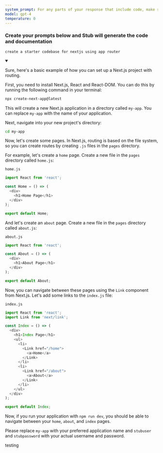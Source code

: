 ```yaml
---
system_prompt: For any parts of your response that include code, make sure to include the filename along with the backtick and the code snippets. For any environment variables, use stubuser and stubpassword as the login. For any commands, auto confirm any prompts on stdin. 
model: gpt-4
temperature: 0
---
```


### Create your prompts below and Stub will generate the code and documentation


```stub
create a starter codebase for nextjs using app router
```

<details open id="d1484948d4dc0aa10bd21f3d412d0797">
<summary></summary>

Sure, here's a basic example of how you can set up a Next.js project with routing. 

First, you need to install Next.js, React and React-DOM. You can do this by running the following command in your terminal:

```bash
npx create-next-app@latest
```

This will create a new Next.js application in a directory called `my-app`. You can replace `my-app` with the name of your application.

Next, navigate into your new project's directory:

```bash
cd my-app
```

Now, let's create some pages. In Next.js, routing is based on the file system, so you can create routes by creating `.js` files in the `pages` directory.

For example, let's create a `home` page. Create a new file in the `pages` directory called `home.js`:

`home.js`
```javascript
import React from 'react';

const Home = () => (
  <div>
    <h1>Home Page</h1>
  </div>
);

export default Home;
```

And let's create an `about` page. Create a new file in the `pages` directory called `about.js`:

`about.js`
```javascript
import React from 'react';

const About = () => (
  <div>
    <h1>About Page</h1>
  </div>
);

export default About;
```

Now, you can navigate between these pages using the `Link` component from Next.js. Let's add some links to the `index.js` file:

`index.js`
```javascript
import React from 'react';
import Link from 'next/link';

const Index = () => (
  <div>
    <h1>Index Page</h1>
    <ul>
      <li>
        <Link href="/home">
          <a>Home</a>
        </Link>
      </li>
      <li>
        <Link href="/about">
          <a>About</a>
        </Link>
      </li>
    </ul>
  </div>
);

export default Index;
```

Now, if you run your application with `npm run dev`, you should be able to navigate between your `home`, `about`, and `index` pages.

Please replace `my-app` with your preferred application name and `stubuser` and `stubpassword` with your actual username and password.
</details>

testing

